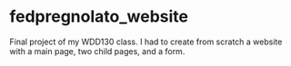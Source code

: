 # fedpregnolato_website
Final project of my WDD130 class. I had to create from scratch a website with a main page, two child pages, and a form.
